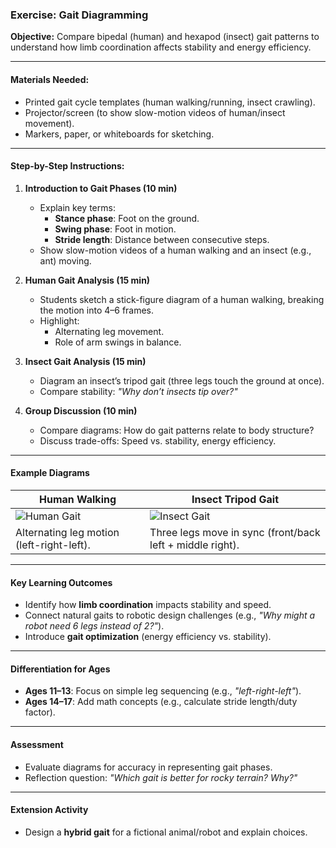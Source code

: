 ### **Exercise: Gait Diagramming**  
**Objective:** Compare bipedal (human) and hexapod (insect) gait patterns to understand how limb coordination affects stability and energy efficiency.  

---

#### **Materials Needed:**  
- Printed gait cycle templates (human walking/running, insect crawling).  
- Projector/screen (to show slow-motion videos of human/insect movement).  
- Markers, paper, or whiteboards for sketching.  

---

#### **Step-by-Step Instructions:**  
1. **Introduction to Gait Phases (10 min)**  
   - Explain key terms:  
     - **Stance phase**: Foot on the ground.  
     - **Swing phase**: Foot in motion.  
     - **Stride length**: Distance between consecutive steps.  
   - Show slow-motion videos of a human walking and an insect (e.g., ant) moving.  

2. **Human Gait Analysis (15 min)**  
   - Students sketch a stick-figure diagram of a human walking, breaking the motion into 4–6 frames.  
   - Highlight:  
     - Alternating leg movement.  
     - Role of arm swings in balance.  

3. **Insect Gait Analysis (15 min)**  
   - Diagram an insect’s tripod gait (three legs touch the ground at once).  
   - Compare stability: *"Why don’t insects tip over?"*  

4. **Group Discussion (10 min)**  
   - Compare diagrams: How do gait patterns relate to body structure?  
   - Discuss trade-offs: Speed vs. stability, energy efficiency.  

---

#### **Example Diagrams**  
| **Human Walking**          | **Insect Tripod Gait**         |  
|----------------------------|--------------------------------|  
| ![Human Gait](https://webneel.com/daily/sites/default/files/images/daily/04-2021/26-3d-man-walk-cycle-animation-gif-alex-cobra.gif) | ![Insect Gait](https://genent.cals.ncsu.edu/wp-content/themes/salient-child/img/extanat/Ant2.gif) |  
| Alternating leg motion (left-right-left). | Three legs move in sync (front/back left + middle right). |  

---

#### **Key Learning Outcomes**  
- Identify how **limb coordination** impacts stability and speed.  
- Connect natural gaits to robotic design challenges (e.g., *"Why might a robot need 6 legs instead of 2?"*).  
- Introduce **gait optimization** (energy efficiency vs. stability).  

---

#### **Differentiation for Ages**  
- **Ages 11–13**: Focus on simple leg sequencing (e.g., *"left-right-left"*).  
- **Ages 14–17**: Add math concepts (e.g., calculate stride length/duty factor).  

---

#### **Assessment**  
- Evaluate diagrams for accuracy in representing gait phases.  
- Reflection question: *"Which gait is better for rocky terrain? Why?"*  

---

#### **Extension Activity**  
- Design a **hybrid gait** for a fictional animal/robot and explain choices.  